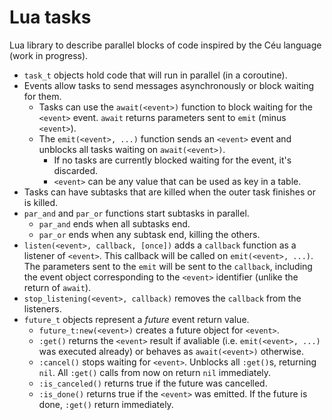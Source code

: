# Lua tasks
Lua library to describe parallel blocks of code inspired by the Céu language (work in progress).
* `task_t` objects hold code that will run in parallel (in a coroutine).
* Events allow tasks to send messages asynchronously or block waiting for them.
  * Tasks can use the `await(<event>)` function to block waiting for the `<event>` event. `await` returns parameters sent to `emit` (minus `<event>`).
  * The `emit(<event>, ...)` function sends an `<event>` event and unblocks all tasks waiting on `await(<event>)`.
    * If no tasks are currently blocked waiting for the event, it's discarded.
    * `<event>` can be any value that can be used as key in a table.
* Tasks can have subtasks that are killed when the outer task finishes or is killed.
* `par_and` and `par_or` functions start subtasks in parallel.
  * `par_and` ends when all subtasks end.
  * `par_or` ends when any subtask end, killing the others.
* `listen(<event>, callback, [once])` adds a `callback` function as a listener of `<event>`. This callback will be called on `emit(<event>, ...)`. The parameters sent to the `emit` will be sent to the `callback`, including the event object corresponding to the `<event>` identifier (unlike the return of `await`).
* `stop_listening(<event>, callback)` removes the `callback` from the listeners.
* `future_t` objects represent a *future* event return value.
  * `future_t:new(<event>)` creates a future object for `<event>`.
  * `:get()` returns the `<event>` result if avaliable (i.e. `emit(<event>, ...)` was executed already) or behaves as `await(<event>)` otherwise.
  * `:cancel()` stops waiting for `<event>`. Unblocks all `:get()`s, returning `nil`. All `:get()` calls from now on return `nil` immediately.
  * `:is_canceled()` returns true if the future was cancelled.
  * `:is_done()` returns true if the `<event>` was emitted. If the future is done, `:get()` return immediately.
